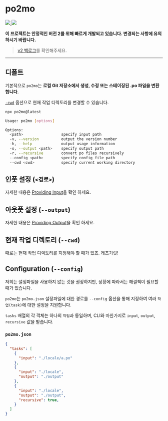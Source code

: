 # po2mo

<p align="left">
  <a href="https://npm.im/po2mo">
    <img src="https://badgen.net/npm/v/po2mo">
  </a>

  <a href="https://github.com/devjiwonchoi/po2mo/actions?workflow=CI">
    <img src="https://github.com/devjiwonchoi/po2mo/actions/workflows/node_ci.yml/badge.svg">
  </a>
</p>

**이 프로젝트는 안정적인 버전 2를 위해 빠르게 개발되고 있습니다. 변경되는 사항에 유의하시기 바랍니다.**

> [v2 백로그](https://github.com/devjiwonchoi/po2mo/issues/37)를 확인해주세요.

---

## 디폴트

기본적으로 `po2mo`는 **로컬 Git 저장소에서 생성, 수정 또는 스테이징된 .po 파일을 변환합니다**.

[`-cwd`](#현재-작업-디렉토리---cwd) 옵션으로 현재 작업 디렉토리를 변경할 수 있습니다.

```sh
npx po2mo@latest
```

```sh
Usage: po2mo [options]

Options:
  <path>                 specify input path
  -v, --version          output the version number
  -h, --help             output usage information
  -o, --output <path>    specify output path
  -r, --recursive        convert po files recursively
  --config <path>        specify config file path
  --cwd <cwd>            specify current working directory
```

## 인풋 설정 (`<경로>`)

자세한 내용은 [Providing Input](./providing-input.md)을 확인 하세요.

## 아웃풋 설정 (`--output`)

자세한 내용은 [Providing Output](./providing-output.md)을 확인 하세요.

## 현재 작업 디렉토리 (`--cwd`)

때로는 현재 작업 디렉토리를 지정해야 할 때가 있죠. 레츠기릿!

## Configuration (`--config`)

저희는 설정파일을 사용하지 않는 것을 권장하지만, 상황에 따라서는 해결책이 필요할 때가 있습니다.

`po2mo`는 `po2mo.json` 설정파일에 대한 경로를 `--config` 옵션을 통해 지정하여 여러 `작업(task)`에 대한 설정을 지원합니다.

`tasks` 배열의 각 객체는 하나의 `작업`과 동일하며, CLI와 마찬가지로 `input`, `output`, `recursive` 값을 받습니다.

### `po2mo.json`

```json
{
  "tasks": [
    {
      "input": "./locale/a.po"
    },
    {
      "input": "./locale",
      "output": "./output"
    },
    {
      "input": "./locale",
      "output": "./output",
      "recursive": true,
    }
  ]
}
```
